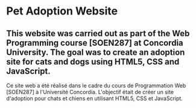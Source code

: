 # Pet Adoption Website

This website was carried out as part of the Web Programming course [SOEN287] at Concordia University. The goal was to create an adoption site for cats and dogs using HTML5, CSS and JavaScript.
----
Ce site web a été réalisé dans le cadre du cours de Programmation Web [SOEN287] à l'Université Concordia. L'objectif était de créer un site d'adoption pour chats et chiens en utilisant HTML5, CSS et JavaScript.
